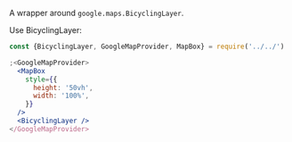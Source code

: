 A wrapper around `google.maps.BicyclingLayer`.

Use BicyclingLayer:

```jsx
const {BicyclingLayer, GoogleMapProvider, MapBox} = require('../../')

;<GoogleMapProvider>
  <MapBox
    style={{
      height: '50vh',
      width: '100%',
    }}
  />
  <BicyclingLayer />
</GoogleMapProvider>
```
